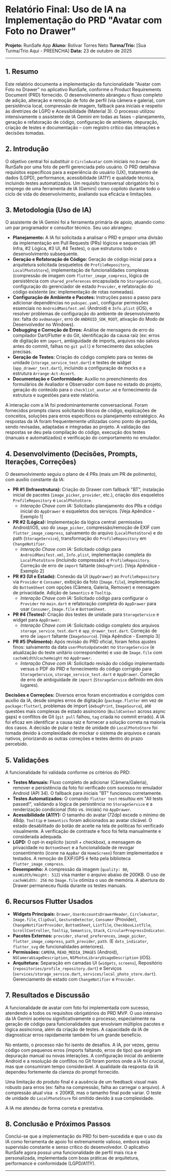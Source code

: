 # Relatório Final: Uso de IA na Implementação do PRD "Avatar com Foto no Drawer"

**Projeto:** RunSafe App
**Aluno:** Bolivar Torres Neto
**Turma/Trio:** [Sua Turma/Trio Aqui - PREENCHA]
**Data:** 23 de outubro de 2025

---

## 1. Resumo
Este relatório documenta a implementação da funcionalidade "Avatar com Foto no Drawer" no aplicativo RunSafe, conforme o Product Requirements Document (PRD) fornecido. O desenvolvimento abrangeu o fluxo completo de adição, alteração e remoção de foto de perfil (via câmera e galeria), com persistência local, compressão de imagem, fallback para iniciais e respeito às diretrizes de LGPD e Acessibilidade (Material 3). O processo utilizou intensivamente o assistente de IA Gemini em todas as fases – planejamento, geração e refatoração de código, configuração de ambiente, depuração, criação de testes e documentação – com registro crítico das interações e decisões tomadas.

## 2. Introdução
O objetivo central foi substituir o `CircleAvatar` com iniciais no `Drawer` do RunSafe por uma foto de perfil gerenciada pelo usuário. O PRD detalhava requisitos específicos para a experiência do usuário (UX), tratamento de dados (LGPD), performance, acessibilidade (A11Y) e qualidade técnica, incluindo testes automatizados. Um requisito transversal obrigatório foi o emprego de uma ferramenta de IA (Gemini) como copiloto durante todo o ciclo de vida do desenvolvimento, avaliando sua eficácia e limitações.

## 3. Metodologia (Uso de IA)
O assistente de IA Gemini foi a ferramenta primária de apoio, atuando como um par programador e consultor técnico. Seu uso abrangeu:

* **Planejamento:** A IA foi solicitada a analisar o PRD e propor uma divisão da implementação em Pull Requests (PRs) lógicos e sequenciais (#1 Infra, #2 Lógica, #3 UI, #4 Testes), o que estruturou todo o desenvolvimento subsequente.
* **Geração e Refatoração de Código:** Geração de código inicial para a arquitetura solicitada (esqueletos de `ProfileRepository`, `LocalPhotoStore`), implementação de funcionalidades complexas (compressão de imagem com `flutter_image_compress`, lógica de persistência com `shared_preferences` encapsulada no `StorageService`), configuração do gerenciador de estado `Provider`, e refatoração do código existente (ex: implementação de rotas nomeadas).
* **Configuração de Ambiente e Pacotes:** Instruções passo a passo para adicionar dependências no `pubspec.yaml`, configurar permissões essenciais no `AndroidManifest.xml` (Android) e `Info.plist` (iOS), e resolver problemas de configuração do ambiente de desenvolvimento (ex: falta do `avdmanager`, erro de `ANDROID_SDK_ROOT`, ativação do Modo de Desenvolvedor no Windows).
* **Debugging e Correção de Erros:** Análise de mensagens de erro do compilador Dart/Flutter e do Git, identificação da causa raiz (ex: erros de digitação em `import`, ambiguidade de imports, arquivos não salvos antes do commit, falhas no `git pull`) e fornecimento das soluções precisas.
* **Geração de Testes:** Criação do código completo para os testes de unidade (`storage_service_test.dart`) e testes de widget (`app_drawer_test.dart`), incluindo a configuração de mocks e a estrutura `Arrange-Act-Assert`.
* **Documentação e Conformidade:** Auxílio no preenchimento dos formulários de Avaliador e Observador com base no estado do projeto, geração do conteúdo para o `checklist_avatar.md` e fornecimento da estrutura e sugestões para este relatório.

A interação com a IA foi predominantemente conversacional. Foram fornecidos prompts claros solicitando blocos de código, explicações de conceitos, soluções para erros específicos ou planejamento estratégico. As respostas da IA foram frequentemente utilizadas como ponto de partida, sendo revisadas, adaptadas e integradas ao projeto. A validação das respostas se deu pela compilação do código, execução dos testes (manuais e automatizados) e verificação do comportamento no emulador.

## 4. Desenvolvimento (Decisões, Prompts, Iterações, Correções)
O desenvolvimento seguiu o plano de 4 PRs (mais um PR de polimento), com auxílio constante da IA:

* **PR #1 (Infraestrutura):** Criação do Drawer com fallback "BT", instalação inicial de pacotes (`image_picker`, `provider`, etc.), criação dos esqueletos `ProfileRepository` e `LocalPhotoStore`.
    * *Interação Chave com IA:* Solicitado planejamento dos PRs e código inicial do `AppDrawer` e esqueletos dos serviços. [Veja Apêndice - Exemplo 1]
* **PR #2 (Lógica):** Implementação da lógica central: permissões Android/iOS, uso do `image_picker`, compressão/remoção de EXIF com `flutter_image_compress`, salvamento do arquivo (`LocalPhotoStore`) e do path (`StorageService`), transformação do `ProfileRepository` em `ChangeNotifier`.
    * *Interação Chave com IA:* Solicitado código para `AndroidManifest.xml`, `Info.plist`, implementação completa do `LocalPhotoStore` (incluindo compressão) e `ProfileRepository`. Correção de erro de `import` faltante (`debugPrint`). [Veja Apêndice - Exemplo 2]
* **PR #3 (UI e Estado):** Conexão da UI (`AppDrawer`) ao `ProfileRepository` via `Provider` e `Consumer`, exibição da foto (`Image.file`), implementação do `BottomSheet` com opções (Câmera, Galeria, Remover) e mensagem de privacidade. Adição de `Semantics` e `Tooltip`.
    * *Interação Chave com IA:* Solicitado código para configurar o `Provider` no `main.dart` e refatoração completa do `AppDrawer` para usar `Consumer`, `Image.file` e `BottomSheet`.
* **PR #4 (Testes):** Criação dos testes de unidade para `StorageService` e widget para `AppDrawer`.
    * *Interação Chave com IA:* Solicitado código completo dos arquivos `storage_service_test.dart` e `app_drawer_test.dart`. Correção de erro de `import` faltante (`ImageSource`). [Veja Apêndice - Exemplo 3]
* **PR #5 (Polimento):** Após revisão do PRD oficial, foram feitos ajustes finos: salvamento da data `userPhotoUpdatedAt` no `StorageService` (e atualização do teste unitário correspondente) e uso de `Image.file` com `cacheWidth`/`cacheHeight` no `AppDrawer`.
    * *Interação Chave com IA:* Solicitado revisão do código implementado versus o PDF do PRD e fornecimento do código corrigido para `StorageService`, `storage_service_test.dart` e `AppDrawer`. Correção de erro de ambiguidade de `import` (`StorageService` definido em dois lugares).

**Decisões e Correções:** Diversos erros foram encontrados e corrigidos com auxílio da IA, desde simples erros de digitação (`package.flutter` em vez de `package:flutter`), problemas de import (`debugPrint`, `ImageSource`), até questões mais complexas de estado assíncrono (`BuildContext` across async gaps) e conflitos de Git (`git pull` falhou, `tag` criada no commit errado). A IA foi eficaz em identificar a causa raiz e fornecer a solução correta na maioria dos casos. A decisão de pular o teste de unidade do `LocalPhotoStore` foi tomada devido à complexidade de mockar o sistema de arquivos e canais nativos, priorizando as outras correções e testes dentro do prazo percebido.

## 5. Validações
A funcionalidade foi validada conforme os critérios do PRD:
* **Testes Manuais:** Fluxo completo de adicionar (Câmera/Galeria), remover e persistência da foto foi verificado com sucesso no emulador Android (API 34). O fallback para iniciais "BT" funcionou corretamente.
* **Testes Automatizados:** O comando `flutter test` resultou em "All tests passed!", validando a lógica de persistência no `StorageService` e a renderização condicional (foto vs. iniciais) no `AppDrawer`.
* **Acessibilidade (A11Y):** O tamanho do avatar (72dp) excede o mínimo de 48dp. `Tooltip` e `Semantics` foram adicionados ao avatar clicável. O estado desabilitado do botão de aceite na tela de políticas foi verificado visualmente. A verificação de contraste e foco foi feita manualmente e considerada adequada.
* **LGPD:** O opt-in explícito (scroll + checkbox), a mensagem de privacidade no `BottomSheet` e a funcionalidade de revogar consentimento (ícone na `AppBar` da `HomeScreen`) foram implementados e testados. A remoção de EXIF/GPS é feita pela biblioteca `flutter_image_compress`.
* **Desempenho:** A compressão da imagem (`quality: 80`, `minWidth/Height: 512`) visa manter o arquivo abaixo de 200KB. O uso de `cacheWidth: 256` no `Image.file` otimiza o uso de memória. A abertura do Drawer permaneceu fluida durante os testes manuais.

## 6. Recursos Flutter Usados
* **Widgets Principais:** `Drawer`, `UserAccountsDrawerHeader`, `CircleAvatar`, `Image.file`, `ClipOval`, `GestureDetector`, `Consumer` (Provider), `ChangeNotifierProvider`, `BottomSheet`, `ListTile`, `CheckboxListTile`, `ScrollController`, `Tooltip`, `Semantics`, `Stack`, `CircularProgressIndicator`.
* **Pacotes Externos:** `provider`, `shared_preferences`, `image_picker`, `flutter_image_compress`, `path_provider`, `path`. (E `dots_indicator`, `flutter_svg` de funcionalidades anteriores).
* **Permissões:** `CAMERA`, `READ_MEDIA_IMAGES` (Android), `NSCameraUsageDescription`, `NSPhotoLibraryUsageDescription` (iOS).
* **Arquitetura:** Separação em camadas UI (`widgets`, `screens`), Repositório (`repositories/profile_repository.dart`) e Serviços (`services/storage_service.dart`, `services/local_photo_store.dart`). Gerenciamento de estado com `ChangeNotifier` e `Provider`.

## 7. Resultados e Discussão
A funcionalidade de avatar com foto foi implementada com sucesso, atendendo a todos os requisitos obrigatórios do PRD MVP. O uso intensivo da IA Gemini acelerou significativamente o processo, especialmente na geração de código para funcionalidades que envolviam múltiplos pacotes e lógica assíncrona, além da criação de testes. A capacidade da IA de diagnosticar erros rapidamente também foi um grande benefício.

No entanto, o processo não foi isento de desafios. A IA, por vezes, gerou código com pequenos erros (imports faltando, erros de tipo) que exigiram depuração manual ou novas interações. A configuração inicial do ambiente Android e a resolução de conflitos no Git foram pontos onde a IA foi crucial, mas que consumiram tempo considerável. A qualidade da resposta da IA dependeu fortemente da clareza do prompt fornecido.

Uma limitação do produto final é a ausência de um feedback visual mais robusto para erros (ex: falha na compressão, falha ao carregar o arquivo). A compressão atual visa $\le 200KB$, mas o tamanho final pode variar. O teste de unidade do `LocalPhotoStore` foi omitido devido à sua complexidade.

A IA me atendeu de forma correta e prestativa.

## 8. Conclusão e Próximos Passos
Conclui-se que a implementação do PRD foi bem-sucedida e que o uso da IA como ferramenta de apoio foi extremamente valioso, embora exija supervisão constante e senso crítico do desenvolvedor. O aplicativo RunSafe agora possui uma funcionalidade de perfil mais rica e personalizada, implementada com boas práticas de arquitetura, performance e conformidade (LGPD/A11Y).

---